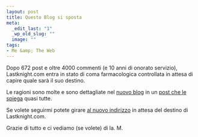 ```yaml
--- 
layout: post
title: Questo Blog si sposta
meta: 
  _edit_last: "1"
  _wp_old_slug: ""
  image: ""
tags: 
- Me &amp; The Web
---
```

Dopo 672 post e oltre 4000 commenti (e 10 anni di onorato servizio), Lastknight.com entra in stato di coma farmacologica controllata in attesa di capire quale sarà il suo destino.  
  
Le ragioni sono molte e sono dettagliate nel [nuovo blog](http://matteoflora.com) in un [post che le spiega](http://matteoflora.com/2011/01/ciao-sono-matteo-e-questo-e-il-mio-blog/) quasi tutte.  
  
Se volete seguirmi potete girare [al nuovo indirizzo](http://matteoflora.com/2011/01/ciao-sono-matteo-e-questo-e-il-mio-blog/) in attesa del destino di Lastknight.com.  
  
Grazie di tutto e ci vediamo (se volete) di la. M.
